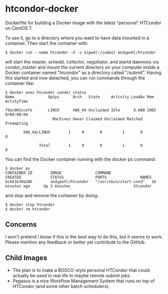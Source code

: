 # htcondor-docker
Dockerfile for building a Docker image with the latest "personal" HTCondor on CentOS 7.  

To use it, go to a directory where you want to have data mounted in a container.  Then start the container with:
```
$ docker run --name htcondor -d -v $(pwd):/submit andypohl/htcondor
```
will start the master, schedd, collector, negotiator, and startd daemons via condor_master and mount the current directory on your computer inside a Docker container named "htcondor" as a directory called "/submit".  Having this started and now detached, you can run commands through the container like:
```
$ docker exec htcondor condor_status
Name               OpSys      Arch   State     Activity LoadAv Mem   ActvtyTime

f9ac001ccefe       LINUX      X86_64 Unclaimed Idle      0.080 2002  0+00:00:04
                     Machines Owner Claimed Unclaimed Matched Preempting

        X86_64/LINUX        1     0       0         1       0          0

               Total        1     0       0         1       0          0
```
You can find the Docker container running with the docker ps command:
```
$ docker ps
CONTAINER ID        IMAGE               COMMAND                  CREATED             STATUS              PORTS               NAMES
bcbb3e39a286        andypohl/htcondor   "/usr/sbin/start-cond"   16 minutes ago      Up 2 minutes                            htcondor
```
and stop and remove the container by doing:
```
$ docker stop htcondor
$ docker rm htcondor
```
## Concerns 
I won't pretend I know if this is the best way to do this, but it seems to work.  Please mention any feedback or better yet contribute to the GitHub.
## Child Images
  * The plan is to make a BOSCO-style personal HTCondor that could actually be used in real life to maybe remote submit jobs.  
  * Pegasus is a nice Workflow Management System that runs on top of HTCondor (and some other batch schedulers).
